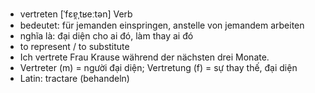- vertreten	[ˈfɛɐ̯ˌtʁeːtən]	Verb	
- bedeutet: für jemanden einspringen, anstelle von jemandem arbeiten
- nghĩa là: đại diện cho ai đó, làm thay ai đó
- to represent / to substitute
- Ich vertrete Frau Krause während der nächsten drei Monate.
- Vertreter (m) = người đại diện; Vertretung (f) = sự thay thế, đại diện
- Latin: tractare (behandeln)